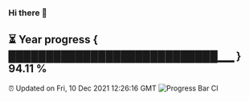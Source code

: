 ### Hi there 👋
⏳ Year progress { ████████████████████████████▁▁ } 94.11 %
---
⏰ Updated on Fri, 10 Dec 2021 12:26:16 GMT
![Progress Bar CI](https://github.com/liununu/liununu/workflows/Progress%20Bar%20CI/badge.svg)
